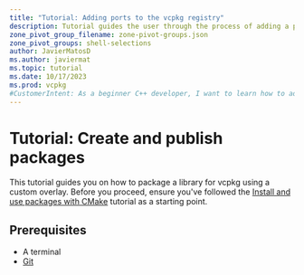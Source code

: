 ```yaml
---
title: "Tutorial: Adding ports to the vcpkg registry"
description: Tutorial guides the user through the process of adding a port to the vcpkg registry.
zone_pivot_group_filename: zone-pivot-groups.json
zone_pivot_groups: shell-selections
author: JavierMatosD
ms.author: javiermat
ms.topic: tutorial
ms.date: 10/17/2023
ms.prod: vcpkg
#CustomerIntent: As a beginner C++ developer, I want to learn how to add a port to the vcpkg registry.
---
```


# Tutorial: Create and publish packages

This tutorial guides you on how to package a library for vcpkg using a custom overlay. Before you proceed, ensure you've followed the [Install and use packages with CMake](get-started.md) tutorial as a starting point.

## Prerequisites

- A terminal
- [Git](https://git-scm.com/downloads)
